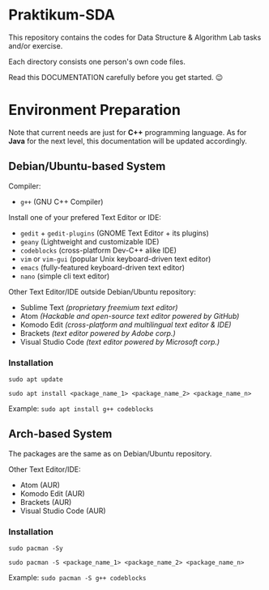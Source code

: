 # Praktikum-SDA

This repository contains the codes for Data Structure & Algorithm Lab tasks and/or exercise.

Each directory consists one person's own code files.

Read this DOCUMENTATION carefully before you get started. :wink:

# Environment Preparation

Note that current needs are just for **C++** programming language. As for **Java** for the next level, this documentation will be updated accordingly.

## Debian/Ubuntu-based System

Compiler:
- `g++` (GNU C++ Compiler)

Install one of your prefered Text Editor or IDE:
- `gedit` + `gedit-plugins` (GNOME Text Editor + its plugins)
- `geany` (Lightweight and customizable IDE)
- `codeblocks` (cross-platform Dev-C++ alike IDE)
- `vim` or `vim-gui` (popular Unix keyboard-driven text editor)
- `emacs` (fully-featured keyboard-driven text editor)
- `nano` (simple cli text editor)

Other Text Editor/IDE outside Debian/Ubuntu repository:
- Sublime Text _(proprietary freemium text editor)_
- Atom _(Hackable and open-source text editor powered by GitHub)_
- Komodo Edit _(cross-platform and multilingual text editor & IDE)_
- Brackets _(text editor powered by Adobe corp.)_
- Visual Studio Code _(text editor powered by Microsoft corp.)_

### Installation

`sudo apt update`

`sudo apt install <package_name_1> <package_name_2> <package_name_n>`

Example: 
`sudo apt install g++ codeblocks`

## Arch-based System
The packages are the same as on Debian/Ubuntu repository.

Other Text Editor/IDE:
- Atom (AUR) 
- Komodo Edit (AUR) 
- Brackets (AUR)
- Visual Studio Code (AUR)

### Installation

`sudo pacman -Sy`

`sudo pacman -S <package_name_1> <package_name_2> <package_name_n>`

Example: 
`sudo pacman -S g++ codeblocks`
